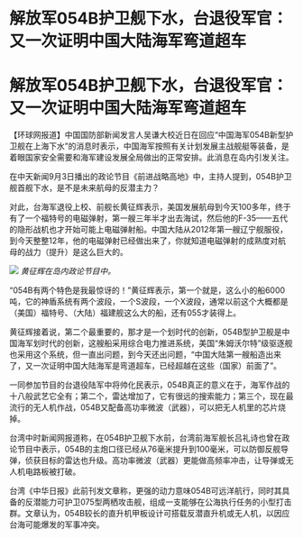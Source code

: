 # 解放军054B护卫舰下水，台退役军官：又一次证明中国大陆海军弯道超车

# 解放军054B护卫舰下水，台退役军官：又一次证明中国大陆海军弯道超车

【环球网报道】中国国防部新闻发言人吴谦大校近日在回应“中国海军054B新型护卫舰在上海下水”的消息时表示，中国海军按照有关计划发展主战舰艇等装备，是着眼国家安全需要和海军建设发展全局做出的正常安排。此消息在岛内引发关注。

在中天新闻9月3日播出的政论节目《前进战略高地》中，主持人提到，054B护卫舰首舰下水，是不是未来航母的反潜主力？

对此，台海军退役上校、前舰长黄征辉表示，美国发展航母到今天100多年，终于有了一个福特号的电磁弹射，第一艘三年半才出去海试，然后他的F-35——五代的隐形战机也才开始可能上电磁弹射船。中国大陆从2012年第一艘辽宁舰服役，到今天整整12年，他的电磁弹射已经做出来了，你就知道电磁弹射的成熟度对航母的战力（提升）是这么巨大的。

![](https://inews.gtimg.com/om_bt/OTI_seRi14UzxYDwv3LFL13an0PAQs8Hhp1dGJFpv2b-YAA/1000)
_黄征辉在岛内政论节目中。_

“054B有两个特色是我最惊讶的！”黄征辉表示，第一个就是，这么小的船6000吨，它的神盾系统有两个波段，一个S波段，一个X波段，通常以前这个大概都是（美国）福特号、（大陆）福建舰这么大的船，还有055才装得上。

黄征辉接着说，第二个最重要的，那才是一个划时代的创新，054B型护卫舰是中国海军划时代的创新，这艘船采用综合电力推进系统，美国“朱姆沃尔特”级驱逐舰也采用这个系统，但一直出问题，到今天还出问题，“中国大陆第一艘船造出来了，又一次证明中国大陆海军是弯道超车，已经超越在这些（国家）前面了”。

一同参加节目的台退役陆军中将帅化民表示，054B真正的意义在于，海军作战的十八般武艺它全有；第二个，雷达增加了，它有很远的搜索能力；第三个，现在最流行的无人机作战，054B又配备高功率微波（武器），可以把无人机里的芯片烧掉。

台湾中时新闻网报道称，在054B护卫舰下水前，台湾前海军舰长吕礼诗也曾在政论节目中表示，054B的主炮口径已经从76毫米提升到100毫米，可以防御反舰导弹，侦获目标的雷达也升级。高功率微波（武器）更能做高频率冲击，让导弹或无人机电路板被打破。

台湾《中华日报》此前刊发文章称，更强的动力意味054B可远洋航行，同时其具备的反潜能力可护卫075型两栖攻击舰，组成一支能够在公海执行任务的小型打击群。文章认为，054B较长的直升机甲板设计可搭载反潜直升机或无人机，以因应台海可能爆发的军事冲突。

